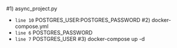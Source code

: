 #1) async_project.py  
- `line 10`  POSTGRES_USER:POSTGRES_PASSWORD
#2) docker-compose.yml   
- `line 6` POSTGRES_PASSWORD
- `line 7` POSTGRES_USER
#3) docker-compose up -d 